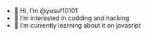 - 👋 Hi, I’m @yusuf10101
- 👀 I’m interested in codding and hacking
- 🌱 I’m currently learning about it on javasript

